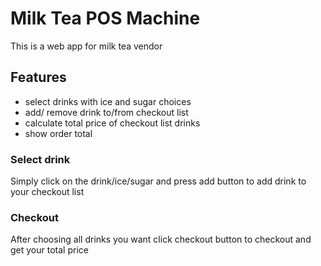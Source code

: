 # Milk Tea POS Machine

This is a web app for milk tea vendor

## Features

- select drinks with ice and sugar choices
- add/ remove drink to/from checkout list
- calculate total price of checkout list drinks
- show order total

### Select drink

Simply click on the drink/ice/sugar and press add button to add drink to your checkout list

### Checkout

After choosing all drinks you want click checkout button to checkout and get your total price

